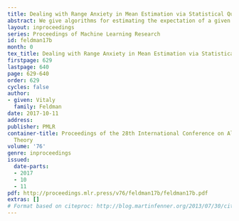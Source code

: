 ```yaml
---
title: Dealing with Range Anxiety in Mean Estimation via Statistical Queries
abstract: We give algorithms for estimating the expectation of a given real-valued function $\phi:X\to \mathbb{R}$ on a sample drawn randomly from some unknown distribution $D$ over domain $X$, namely $\mathbf{E}_{\mathbf{x}\sim D}[\phi(\mathbf{x})]$. Our algorithms work in two well-studied models of restricted access to data samples. The first one is the statistical query (SQ) model in which an algorithm has access to an {\em SQ oracle} for the input distribution $D$ over $X$ instead of i.i.d.~samples from $D$. Given a query function $\phi:X \to [0,1]$, the oracle returns an estimate of $\mathbf{E}_{\mathbf{x}\sim D}[\phi(\mathbf{x})]$ within some tolerance $\tau$. The second, is a  model in which only a single bit is communicated from each sample. In both of these models the error obtained using a naive implementation would scale polynomially with the range of the random variable $\phi(\mathbf{x})$ (which might even be infinite). In contrast, without restrictions on access to data the expected error scales with the standard deviation of $\phi(\mathbf{x})$. Here we give a simple algorithm whose error scales linearly in standard deviation of $\phi(\mathbf{x})$ and logarithmically with an upper bound on the second moment of $\phi(\mathbf{x})$. \newline As corollaries, we obtain algorithms for high dimensional mean estimation and stochastic convex optimization in these models that work in more general settings than previously known solutions.
layout: inproceedings
series: Proceedings of Machine Learning Research
id: feldman17b
month: 0
tex_title: Dealing with Range Anxiety in Mean Estimation via Statistical Queries
firstpage: 629
lastpage: 640
page: 629-640
order: 629
cycles: false
author:
- given: Vitaly
  family: Feldman
date: 2017-10-11
address: 
publisher: PMLR
container-title: Proceedings of the 28th International Conference on Algorithmic Learning
  Theory
volume: '76'
genre: inproceedings
issued:
  date-parts:
  - 2017
  - 10
  - 11
pdf: http://proceedings.mlr.press/v76/feldman17b/feldman17b.pdf
extras: []
# Format based on citeproc: http://blog.martinfenner.org/2013/07/30/citeproc-yaml-for-bibliographies/
---
```

